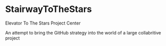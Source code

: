 StairwayToTheStars
==================

Elevator To The Stars Project Center

An attempt to bring the GitHub strategy into the world of a large collabritive project